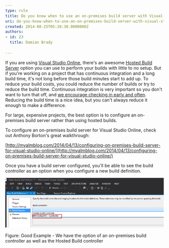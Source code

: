 ```yaml
---
type: rule
title: Do you know when to use an on-premises build server with Visual Studio Online?
uri: do-you-know-when-to-use-an-on-premises-build-server-with-visual-studio-online
created: 2014-08-25T05:28:30.0000000Z
authors:
- id: 23
  title: Damian Brady

---
```


 If you are using [Visual Studio Online](http://www.visualstudio.com/), there's an awesome [Hosted Build Server](http://blogs.msdn.com/b/visualstudioalm/archive/2012/03/27/build-on-the-team-foundation-service.aspx) option you can use to perform your builds with little to no setup. But if you're working on a project that has continuous integration and a long build time, it's not long before those build minutes start to add up. To reduce your build costs, you could reduce the number of builds or try to reduce the build time. Continuous integration is very important so you don't want to turn that off, and [we encourage checking in early and often](http://www.ssw.com.au/ssw/Standards/Rules/RulesToBetterSourceControlwithTFS.aspx#CheckinRegularly). Reducing the build time is a nice idea, but you can't always reduce it enough to make a difference.



For large, expensive projects, the best option is to configure an on-premises build server rather than using hosted builds.




To configure an on-premises build server for Visual Studio Online, check out Anthony Borton's great walkthrough:

[http://myalmblog.com/2014/04/13/configuring-on-premises-build-server-for-visual-studio-online/​](http://myalmblog.com/2014/04/13/configuring-on-premises-build-server-for-visual-studio-online/)





Once you have a build server configured, you'll be able to see the build controller as an option when you configure a new build definition.




![vso_build.png](vso_build.png)

Figure: Good Example - We have the option of an on-premises build controller as well as the Hosted Build controller

